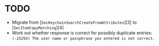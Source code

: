 # TODO

* Migrate from [`SecKeychainSearchCreateFromAttributes`][3] to [`SecItemCopyMatching`][4]
* Work out whether response is correct for possibly duplicate entries: `(-25293) The user name or passphrase you entered is not correct.`

[1]: https://developer.apple.com/documentation/security/1515366-seckeychainsearchcreatefromattri
[2]: https://developer.apple.com/documentation/security/1398306-secitemcopymatching?language=objc
